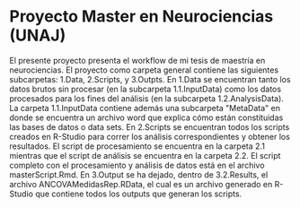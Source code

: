 # Proyecto Master en Neurociencias (UNAJ)
El presente proyecto presenta el workflow de mi tesis de maestría en neurociencias.
El proyecto como carpeta general contiene las siguientes subcarpetas: 1.Data, 2.Scripts, y 3.Outpts. 
En 1.Data se encuentran tanto los datos brutos sin procesar (en la subcarpeta 1.1.InputData) como los datos procesados para los fines del análisis (en la subcarpeta 1.2.AnalysisData). La carpeta 1.1.InputData contiene además una subcarpeta "MetaData" en donde se encuentra un archivo word que explica cómo están constituidas las bases de datos o data sets. 
En 2.Scripts se encuentran todos los scripts creados en R-Studio para correr los análisis correspondientes y obtener los resultados. El script de procesamiento se encuentra en la carpeta 2.1 mientras que el script de análisis se encuentra en la carpeta 2.2. El script completo con el procesamiento y análisis de datos está en el archivo masterScript.Rmd. 
En 3.Output se ha dejado, dentro de 3.2.Results, el archivo ANCOVAMedidasRep.RData, el cual es un archivo generado en R-Studio que contiene todos los outputs que generan los scripts.
